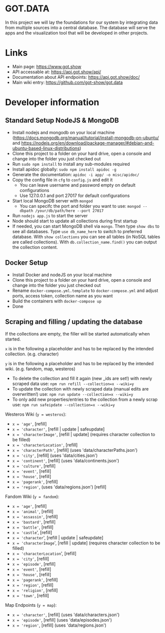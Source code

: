 # GOT.DATA 

In this project we will lay the foundations for our system by integrating data from multiple sources into a central database. The database will serve the apps and the visualization tool that will be developed in other projects.

# Links
  - Main page: https://www.got.show
  - API accessable at: https://api.got.show/api/
  - Documentation about API endpoints: https://api.got.show/doc/
  - Main wiki entry: https://github.com/got-show/got.data

# Developer information

## Standard Setup NodeJS & MongoDB
* Install nodejs and mongodb on your local machine (https://docs.mongodb.org/manual/tutorial/install-mongodb-on-ubuntu/ and https://nodejs.org/en/download/package-manager/#debian-and-ubuntu-based-linux-distributions)
* Clone this project to a folder on your hard drive, open a console and change into the folder you just checked out
* Run `sudo npm install` to install any sub-modules required
* Install apidoc globally: `sudo npm install apidoc -g`
* Generate the documentation: `apidoc -i app/ -o misc/apidoc/`
* Copy the config file in `cfg` to `config.js` and edit it
	* You can leave username and password empty on default configurations 
	* Use 127.0.0.1 and port 27017 for default configurations
* Start local MongoDB server with `mongod`
	* You can specifc the port and folder you want to use: `mongod --dbpath /your/db/path/here --port 27017`
* Run `nodejs app.js` to start the server
* Node should start to update all collections during first startup
* If needed, you can start MongoDB shell via `mongo`. Then type `show dbs` to see all databases. Type `use db_name_here` to switch to preferred database. With `show collections` you can see all tables (in NoSQL tables are called collections). With `db.collection_name.find()` you can output the collection content.

## Docker Setup
* Install Docker and nodeJS on your local machine
* Clone this project to a folder on your hard drive, open a console and change into the folder you just checked out
* Rename `docker-compose.yml.template` to `docker-compose.yml` and adjust ports, access token, collection name as you want
* Build the containers with `docker-compose up`
* Done

## Scraping and filling / updating the database

If the collections are empty, the filler will be started automatically when started.

`x` is in the following a placeholder and has to be replaced by the intended collection. (e.g. character)

`y` is in the following a placeholder and has to be replaced by the intended wiki. (e.g. fandom, map, westeros)

* To delete the collection and fill it again (new _ids are set!) with newly scraped data use: `npm run refill --collection=x --wiki=y`
* To update the collection with newly scraped data (manual edits are overwritten!) use: `npm run update --collection=x --wiki=y`
* To only add new properties/entries to the collection from a newly scrap use: `npm run safeipdate --collection=x --wiki=y`

Westeros Wiki (`y = westeros`):
*    `x = 'age'`, \[refill\]
*    `x = 'character'`, \[refill | update | safeupdate\]
*    `x = 'characterImage'`, \[refill | update\] (requires character collection to be filled)
*    `x = 'characterLocation'`, \[refill\]
*    `x = 'characterPath'`, \[refill\] (uses 'data/characterPaths.json')
*    `x = 'city'`, \[refill\] (uses 'data/cities.json')
*    `x = 'continent'`, \[refill\] (uses 'data/continents.json')
*    `x = 'culture'`, \[refill\]
*    `x = 'event'`, \[refill\]
*    `x = 'house'`, \[refill\]
*    `x = 'pagerank'`, \[refill\]
*    `x = 'region'`, (uses 'data/regions.json') \[refill\]

Fandom Wiki (`y = fandom`):
*    `x = 'age'`, \[refill\]
*    `x = 'animal'`, \[refill\]
*    `x = 'assassin'`, \[refill\]
*    `x = 'bastard'`, \[refill\]
*    `x = 'battle'`, \[refill\]
*    `x = 'castle`', \[refill\]
*    `x = 'character`', \[refill | update | safeupdate\]
*    `x = 'characterImage`', \[refill | update\] (requires character collection to be filled)
*    `x = 'characterLocation`', \[refill\]
*    `x = 'city'`,  \[refill\]
*    `x = 'episode'`, \[refill\]
*    `x = 'event'`, \[refill\]
*    `x = 'house'`, \[refill\]
*    `x = 'pagerank'`, \[refill\]
*    `x = 'region'`, \[refill\]
*    `x = 'religion'`, \[refill\]
*    `x = 'town'`, \[refill\]

Map Endpoints (`y = map`):
*    `x = 'character'`, \[refill\] (uses 'data/characters.json')
*    `x = 'episode'`, \[refill\] (uses 'data/episodes.json')
*    `x = 'region'`, \[refill\] (uses 'data/regions.json')
